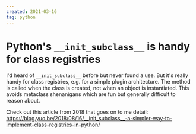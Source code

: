 ```yaml
---
created: 2021-03-16
tag: python
---
```

# Python's `__init_subclass__` is handy for class registries

I'd heard of `__init_subclass__` before but never found a use. But it's really handy for
class registries, e.g. for a simple plugin architecture. The method is called when the
class is created, not when an object is instantiated. This avoids metaclass shenanigans
which are fun but generally difficult to reason about.

Check out this article from 2018 that goes on to me detail: <https://blog.yuo.be/2018/08/16/__init_subclass__-a-simpler-way-to-implement-class-registries-in-python/>